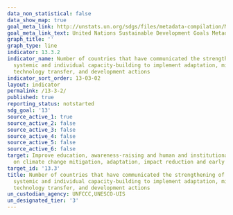 ```yaml
---
data_non_statistical: false
data_show_map: true
goal_meta_link: http://unstats.un.org/sdgs/files/metadata-compilation/Metadata-Goal-13.pdf
goal_meta_link_text: United Nations Sustainable Development Goals Metadata (pdf 759kB)
graph_title: ''
graph_type: line
indicator: 13.3.2
indicator_name: Number of countries that have communicated the strengthening of institutional,
  systemic and individual capacity-building to implement adaptation, mitigation and
  technology transfer, and development actions
indicator_sort_order: 13-03-02
layout: indicator
permalink: /13-3-2/
published: true
reporting_status: notstarted
sdg_goal: '13'
source_active_1: true
source_active_2: false
source_active_3: false
source_active_4: false
source_active_5: false
source_active_6: false
target: Improve education, awareness-raising and human and institutional capacity
  on climate change mitigation, adaptation, impact reduction and early warning
target_id: '13.3'
title: Number of countries that have communicated the strengthening of institutional,
  systemic and individual capacity-building to implement adaptation, mitigation and
  technology transfer, and development actions
un_custodian_agency: UNFCCC,UNESCO-UIS
un_designated_tier: '3'
---
```

